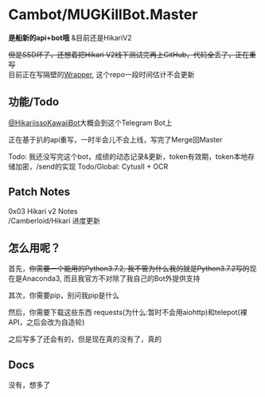 # Cambot/MUGKillBot.Master

**是船新的api+bot哦** &目前还是HikariV2

~~但是SSD坏了，还想着把Hikari V2线下测试完再上GitHub，代码全丢了，正在重写~~<br>目前正在写隔壁的[Wrapper](https://github.com/CamberLoid/Hikari), 这个repo一段时间估计不会更新

功能/Todo
---
[@HikariissoKawaiiBot](https://t.me/HikariissoKawaiiBot)大概会到这个Telegram Bot上

正在基于扒的api重写，一时半会儿不会上线，写完了Merge回Master

Todo: 我还没写完这个bot，成绩的动态记录&更新，token有效期，token本地存储加密，/send的实现
Todo/Global: CytusII + OCR

Patch Notes
---
0x03 Hikari v2 Notes  
/Camberloid/Hikari 进度更新

怎么用呢？
---
首先，~~你需要一个能用的Python3.7.2, 我不管为什么我的就是Python3.7.2写的~~现在是Anaconda3, 而且我官方不对除了我自己的Bot外提供支持

其次，你需要pip，别问我pip是什么

然后，你需要下载这些东西 requests(为什么:暂时不会用aiohttp)和telepot(裸API，之后会改为自造轮)

之后写多了还会有的，但是现在真的没有了，真的

## Docs

没有，想多了
